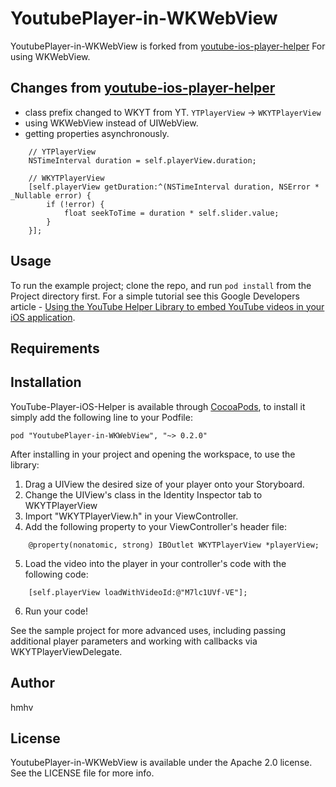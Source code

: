 # YoutubePlayer-in-WKWebView

YoutubePlayer-in-WKWebView is forked from [youtube-ios-player-helper](https://github.com/youtube/youtube-ios-player-helper) For using WKWebView.

## Changes from [youtube-ios-player-helper](https://github.com/youtube/youtube-ios-player-helper)

- class prefix changed to WKYT from YT. `YTPlayerView` -> `WKYTPlayerView`
- using WKWebView instead of UIWebView.
- getting properties asynchronously.

```
	// YTPlayerView
	NSTimeInterval duration = self.playerView.duration;

	// WKYTPlayerView
    [self.playerView getDuration:^(NSTimeInterval duration, NSError * _Nullable error) {
        if (!error) {
            float seekToTime = duration * self.slider.value;
        }
    }];
```

## Usage

To run the example project; clone the repo, and run `pod install` from the Project directory first.  For a simple tutorial see this Google Developers article - [Using the YouTube Helper Library to embed YouTube videos in your iOS application](https://developers.google.com/youtube/v3/guides/ios_youtube_helper).

## Requirements

## Installation

YouTube-Player-iOS-Helper is available through [CocoaPods](http://cocoapods.org), to install
it simply add the following line to your Podfile:

    pod "YoutubePlayer-in-WKWebView", "~> 0.2.0"

After installing in your project and opening the workspace, to use the library:

  1. Drag a UIView the desired size of your player onto your Storyboard.
  2. Change the UIView's class in the Identity Inspector tab to WKYTPlayerView
  3. Import "WKYTPlayerView.h" in your ViewController.
  4. Add the following property to your ViewController's header file:
```objc
    @property(nonatomic, strong) IBOutlet WKYTPlayerView *playerView;
```
  5. Load the video into the player in your controller's code with the following code:
```objc
    [self.playerView loadWithVideoId:@"M7lc1UVf-VE"];
```
  6. Run your code!

See the sample project for more advanced uses, including passing additional player parameters and
working with callbacks via WKYTPlayerViewDelegate.

## Author

hmhv

## License

YoutubePlayer-in-WKWebView is available under the Apache 2.0 license. See the LICENSE file for more info.
